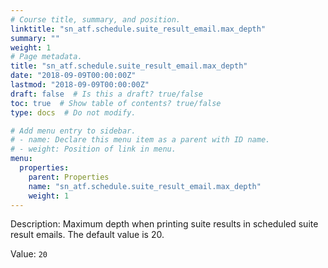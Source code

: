 ```yaml
---
# Course title, summary, and position.
linktitle: "sn_atf.schedule.suite_result_email.max_depth"
summary: ""
weight: 1
# Page metadata.
title: "sn_atf.schedule.suite_result_email.max_depth"
date: "2018-09-09T00:00:00Z"
lastmod: "2018-09-09T00:00:00Z"
draft: false  # Is this a draft? true/false
toc: true  # Show table of contents? true/false
type: docs  # Do not modify.

# Add menu entry to sidebar.
# - name: Declare this menu item as a parent with ID name.
# - weight: Position of link in menu.
menu:
  properties:
    parent: Properties
    name: "sn_atf.schedule.suite_result_email.max_depth"
    weight: 1
---
```


Description: Maximum depth when printing suite results in scheduled suite result emails. The default value is 20.


Value: `20`